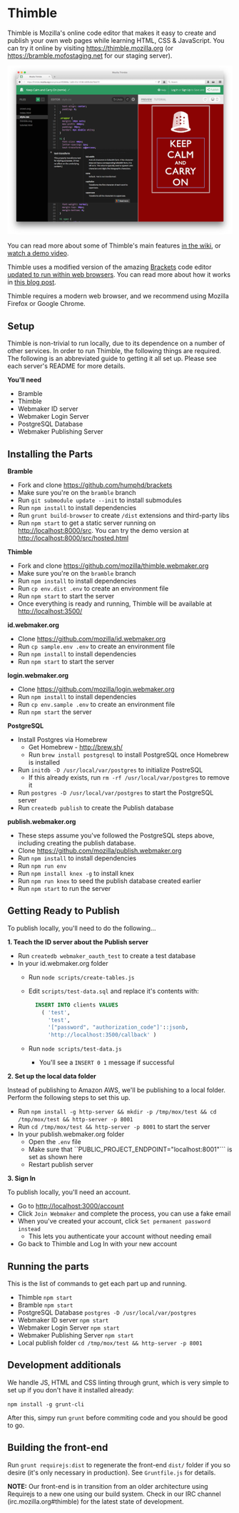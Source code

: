 Thimble
==================

Thimble is Mozilla's online code editor that makes it easy to create and publish
your own web pages while learning HTML, CSS & JavaScript.  You can try it online
by visiting https://thimble.mozilla.org (or https://bramble.mofostaging.net for our
staging server).

![Thimble](/screenshots/thimble.png?raw=true "Thimble")

You can read more about some of Thimble's main features [in the wiki](https://github.com/mozilla/thimble.webmaker.org/wiki/Using-Thimble), or [watch a demo video](https://air.mozilla.org/thimble-demo/).

Thimble uses a modified version of the amazing [Brackets](http://brackets.io) code editor
[updated to run within web browsers](https://github.com/humphd/brackets).  You can read more about
how it works in [this blog post](http://blog.humphd.org/thimble-and-bramble/).

Thimble requires a modern web browser, and we recommend using Mozilla Firefox or Google Chrome.

Setup
-----

Thimble is non-trivial to run locally, due to its dependence on a number of other
services.  In order to run Thimble, the following things are required. The following
is an abbreviated guide to getting it all set up.  Please see each server's README for more details.

**You'll need**
* Bramble
* Thimble
* Webmaker ID server
* Webmaker Login Server
* PostgreSQL Database
* Webmaker Publishing Server

## Installing the Parts

**Bramble**
* Fork and clone https://github.com/humphd/brackets
* Make sure you're on the ``bramble`` branch
* Run ``git submodule update --init`` to install submodules
* Run ``npm install`` to install dependencies
* Run `grunt build-browser` to create `/dist` extensions and third-party libs
* Run ``npm start`` to get a static server running on [http://localhost:8000/src](http://localhost:8000/src). You can try the demo version at [http://localhost:8000/src/hosted.html](http://localhost:8000/src/hosted.html) 

**Thimble**
* Fork and clone https://github.com/mozilla/thimble.webmaker.org
* Make sure you're on the ``bramble`` branch
* Run ``npm install`` to install dependencies
* Run ``cp env.dist .env`` to create an environment file
* Run ``npm start`` to start the server
* Once everything is ready and running, Thimble will be available at [http://localhost:3500/](http://localhost:3500/)

**id.webmaker.org**
* Clone https://github.com/mozilla/id.webmaker.org
* Run ``cp sample.env .env`` to create an environment file
* Run ``npm install`` to install dependencies
* Run ``npm start`` to start the server

**login.webmaker.org**
* Clone https://github.com/mozilla/login.webmaker.org
* Run ``npm install`` to install dependencies
* Run ``cp env.sample .env`` to create an environment file
* Run ``npm start`` the server

**PostgreSQL**
* Install Postgres via Homebrew
  * Get Homebrew - http://brew.sh/
  * Run ``brew install postgresql`` to install PostgreSQL once Homebrew is installed
* Run ``initdb -D /usr/local/var/postgres`` to initialize PostreSQL
  * If this already exists, run ``rm -rf /usr/local/var/postgres`` to remove it
* Run ``postgres -D /usr/local/var/postgres`` to start the PostgreSQL server
* Run ``createdb publish`` to create the Publish database

**publish.webmaker.org**
* These steps assume you've followed the PostgreSQL steps above, including creating the publish database.
* Clone https://github.com/mozilla/publish.webmaker.org
* Run ``npm install`` to install dependencies
* Run ``npm run env``
* Run ``npm install knex -g`` to install knex
* Run ``npm run knex`` to seed the publish database created earlier
* Run ``npm start`` to run the server

## Getting Ready to Publish
To publish locally, you'll need to do the following...

**1. Teach the ID server about the Publish server**

* Run ``createdb webmaker_oauth_test`` to create a test database
* In your id.webmaker.org folder
  * Run ``node scripts/create-tables.js``
  * Edit ``scripts/test-data.sql`` and replace it's contents with:
      
      ```sql
        INSERT INTO clients VALUES
          ( 'test',
            'test',
            '["password", "authorization_code"]'::jsonb,
            'http://localhost:3500/callback' )
      ```

  * Run ``node scripts/test-data.js``
    * You'll see a ``INSERT 0 1`` message if successful

**2. Set up the local data folder**

Instead of publishing to Amazon AWS, we'll be publishing to a local folder. Perform the following steps to set this up.
* Run ``npm install -g http-server && mkdir -p /tmp/mox/test && cd /tmp/mox/test && http-server -p 8001``
* Run ``cd /tmp/mox/test && http-server -p 8001`` to start the server
* In your publish.webmaker.org folder
  * Open the ``.env`` file
  * Make sure that ``PUBLIC_PROJECT_ENDPOINT="localhost:8001"``` is set as shown here
  * Restart publish server

**3. Sign In**

To publish locally, you'll need an account.
* Go to [http://localhost:3000/account](http://localhost:3000/account)
* Click ``Join Webmaker`` and complete the process, you can use a fake email
* When you've created your account, click ``Set permanent password instead``
  * This lets you authenticate your account without needing email
* Go back to Thimble and Log In with your new account

## Running the parts
This is the list of commands to get each part up and running.

* Thimble ``npm start``
* Bramble ``npm start``
* PostgreSQL Database ``postgres -D /usr/local/var/postgres``
* Webmaker ID server ``npm start``
* Webmaker Login Server ``npm start``
* Webmaker Publishing Server ``npm start``
* Local publish folder ``cd /tmp/mox/test && http-server -p 8001``

Development additionals
-----------------------

We handle JS, HTML and CSS linting through grunt, which is very simple
to set up if you don't have it installed already:

```npm install -g grunt-cli```

After this, simpy run ```grunt``` before commiting code and you should
be good to go.

Building the front-end
----------------------

Run `grunt requirejs:dist` to regenerate the front-end `dist/` folder if you so desire (it's
only necessary in production). See `Gruntfile.js` for details.

**NOTE:** Our front-end is in transition from an older architecture using Requirejs to
a new one using our build system. Check in our IRC channel (irc.mozilla.org#thimble) for
the latest state of development.
